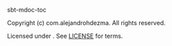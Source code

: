 [comment]: <> (Don't edit this file!)
[comment]: <> (It is automatically updated after every release of https://github.com/alejandrohdezma/defaults)
[comment]: <> (If you want to suggest change, please open a PR or issue in that repository)

sbt-mdoc-toc

Copyright (c)  com.alejandrohdezma. All rights reserved.

Licensed under . See [LICENSE](LICENSE.md) for terms.